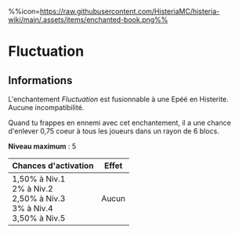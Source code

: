 %%icon=https://raw.githubusercontent.com/HisteriaMC/histeria-wiki/main/.assets/items/enchanted-book.png%%
# Fluctuation

## Informations
L'enchantement *Fluctuation* est fusionnable à une Epéé en Histerite. Aucune incompatibilité.


Quand tu frappes en ennemi avec cet enchantement, il a une chance d'enlever 0,75 coeur à tous les joueurs dans un rayon de 6 blocs.


**Niveau maximum** : 5


| Chances d'activation | Effet |
| -------------------- | ----- |
| 1,50% à Niv.1 <br> 2% à Niv.2 <br> 2,50% à Niv.3 <br> 3% à Niv.4 <br> 3,50% à Niv.5 | Aucun |